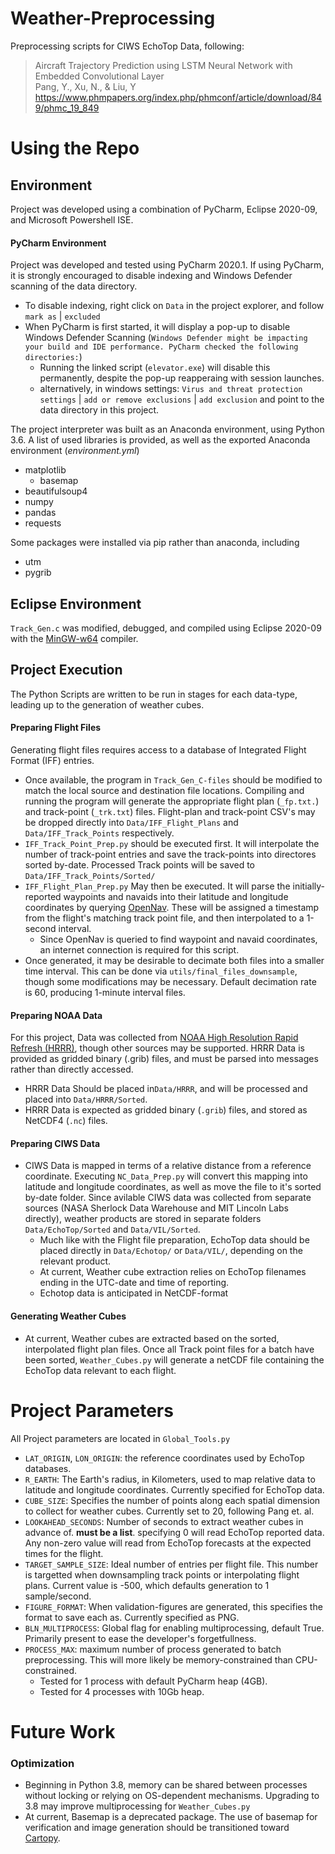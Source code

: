 # Weather-Preprocessing
Preprocessing scripts for CIWS EchoTop Data, following:
>Aircraft Trajectory Prediction using LSTM Neural Network with Embedded Convolutional Layer  
>Pang, Y., Xu, N., & Liu, Y    
>https://www.phmpapers.org/index.php/phmconf/article/download/849/phmc_19_849    
# Using the Repo

## Environment
Project was developed using a combination of PyCharm, Eclipse 2020-09, and Microsoft Powershell ISE.



#### PyCharm Environment
Project was developed and tested using PyCharm 2020.1. If using PyCharm, it is strongly encouraged to disable indexing and Windows Defender scanning of the data directory.
* To disable indexing, right click on `Data` in the project explorer, and follow `mark as` | `excluded`
* When PyCharm is first started, it will display a pop-up to disable Windows Defender Scanning (`Windows Defender might be impacting your build and IDE performance. PyCharm checked the following directories:`)
  * Running the linked script (`elevator.exe`) will disable this permanently, despite the pop-up reapperaing with session launches.
  * alternatively, in windows settings: `Virus and threat protection settings` | `add or remove exclusions` | `add exclusion` and point to the data directory in this project.

The project interpreter was built as an Anaconda environment, using Python 3.6. A list of used libraries is provided, as well as the exported Anaconda environment (*environment.yml*)
* matplotlib
  * basemap
* beautifulsoup4
* numpy
* pandas
* requests

Some packages were installed via pip rather than anaconda, including
* utm
* pygrib

## Eclipse Environment
`Track_Gen.c` was modified, debugged, and compiled using Eclipse 2020-09 with the [MinGW-w64](https://sourceforge.net/projects/mingw-w64/) compiler. 
## Project Execution
The Python Scripts are written to be run in stages for each data-type, leading up to the generation of weather cubes.

#### Preparing Flight Files
Generating flight files requires access to a database of Integrated Flight Format (IFF) entries. 
* Once available, the program in `Track_Gen_C-files` should be modified to match the local source and destination file locations.
 Compiling and running the program will generate the appropriate flight plan (`_fp.txt.`) and track-point (`_trk.txt`) files. Flight-plan and track-point CSV's may be dropped directly into `Data/IFF_Flight_Plans` and `Data/IFF_Track_Points` respectively. 
* `IFF_Track_Point_Prep.py` should be executed first. It will interpolate the number of track-point entries and save the track-points into directores sorted by-date. Processed Track points will be saved to `Data/IFF_Track_Points/Sorted/`
* `IFF_Flight_Plan_Prep.py` May then be executed. It will parse the initially-reported waypoints and navaids into their latitude and longitude coordinates by querying [OpenNav](https://opennav.com/). These will be assigned a timestamp from the flight's matching track point file, and then interpolated to a 1-second interval. 
  * Since OpenNav is queried to find waypoint and navaid coordinates, an internet connection is required for this script.
* Once generated, it may be desirable to decimate both files into a smaller time interval. This can be done via `utils/final_files_downsample`, though some modifications may be necessary. Default decimation rate is 60, producing 1-minute interval files.
 
#### Preparing NOAA Data
For this project, Data was collected from [NOAA High Resolution Rapid Refresh (HRRR)](https://console.cloud.google.com/marketplace/product/noaa-public/hrrr?project=python-232920&pli=1), though other sources may be supported. 
HRRR Data is provided as gridded binary (.grib) files, and must be parsed into messages rather than directly accessed.
* HRRR Data Should be placed in`Data/HRRR`, and will be processed and placed into `Data/HRRR/Sorted`.
* HRRR Data is expected as gridded binary (`.grib`) files, and stored as NetCDF4 (`.nc`) files.

#### Preparing CIWS Data  
* CIWS Data is mapped in terms of a relative distance from a reference coordinate. Executing `NC_Data_Prep.py` will convert this mapping into latitude and longitude coordinates, as well as move the file to it's sorted by-date folder. Since avilable CIWS data was collected from separate sources (NASA Sherlock Data Warehouse and MIT Lincoln Labs directly), weather products are stored in separate folders `Data/EchoTop/Sorted` and `Data/VIL/Sorted`.
  * Much like with the Flight file preparation, EchoTop data should be placed directly in `Data/Echotop/` or `Data/VIL/`, depending on the relevant product.
  * At current, Weather cube extraction relies on EchoTop filenames ending in the UTC-date and time of reporting.
  * Echotop data is anticipated in NetCDF-format
#### Generating Weather Cubes
* At current, Weather cubes are extracted based on the sorted, interpolated flight plan files. Once all Track point files for a batch have been sorted, `Weather_Cubes.py` will generate a netCDF file containing the EchoTop data relevant to each flight.
# Project Parameters
All Project parameters are located in `Global_Tools.py`
* `LAT_ORIGIN`, `LON_ORIGIN`: the reference coordinates used by EchoTop databases.
* `R_EARTH`: The Earth's radius, in Kilometers, used to map relative data to latitude and longitude coordinates. Currently specified for EchoTop data.
* `CUBE_SIZE`: Specifies the number of points along each spatial dimension to collect for weather cubes. Currently set to 20, following Pang et. al.
* `LOOKAHEAD_SECONDS`: Number of seconds to extract weather cubes in advance of. **must be a list**. specifying 0 will read EchoTop reported data. Any non-zero value will read from EchoTop forecasts at the expected times for the flight.
* `TARGET_SAMPLE_SIZE`: Ideal number of entries per flight file. This number is targetted when downsampling track points or interpolating flight plans. Current value is -500, which defaults generation to 1 sample/second.
* `FIGURE_FORMAT`: When validation-figures are generated, this specifies the format to save each as. Currently specified as PNG.
* `BLN_MULTIPROCESS`: Global flag for enabling multiprocessing, default True. Primarily present to ease the developer's forgetfullness.
* `PROCESS_MAX`: maximum number of process generated to batch preprocessing. This will more likely be memory-constrained than CPU-constrained.
  * Tested for 1 process with default PyCharm heap (4GB).
  * Tested for 4 processes with 10Gb heap. 

# Future Work
### Optimization
* Beginning in Python 3.8, memory can be shared between processes without locking or relying on OS-dependent mechanisms. Upgrading to 3.8 may improve multiprocessing for `Weather_Cubes.py`
* At current, Basemap is a deprecated package. The use of basemap for verification and image generation should be transitioned toward [Cartopy](https://scitools.org.uk/cartopy/docs/latest/).

